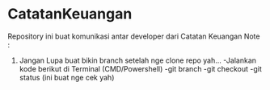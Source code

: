 # CatatanKeuangan
Repository ini buat komunikasi antar developer dari Catatan Keuangan
Note :
1. Jangan Lupa buat bikin branch setelah nge clone repo yah...
-Jalankan kode berikut di Terminal (CMD/Powershell)
-git branch <nama branch>
-git checkout <nama branch>
-git status (ini buat nge cek yah)
   
